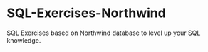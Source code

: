 # SQL-Exercises-Northwind
SQL Exercises based on Northwind database to level up your SQL knowledge.
